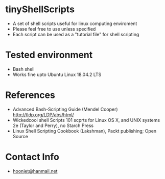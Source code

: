 # tinyShellScripts 
 - A set of shell scripts useful for linux computing enviroment
 - Please feel free to use unless specified
 - Each script can be used as a "tutorial file" for shell scripting 
# Tested environment
 - Bash shell
 - Works fine upto Ubuntu Linux 18.04.2 LTS
# References
 - Advanced Bash-Scripting Guide (Mendel Cooper) http://tldp.org/LDP/abs/html/
 - Wickedcool shell Scripts 101 scprts for Linux OS X, and UNIX systems 2e (Taylor and Perry), no Starch Press
 - Linux Shell Scripting Cookbook (Lakshman), Packt publishing; Open Source
# Contact Info
 - hoonjet@hanmail.net
